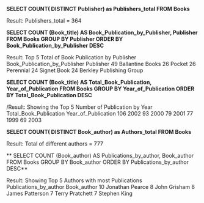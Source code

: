 **SELECT COUNT( DISTINCT Publisher) as Publishers_total
FROM Books**

Result: Publishers_total = 364

**SELECT COUNT (Book_title) AS Book_Publication_by_Publisher, Publisher
FROM Books
GROUP BY Publisher
ORDER BY Book_Publication_by_Publisher DESC**

Result: 
Top 5 Total of Book Publication by Publisher
Book_Publication_by_Publisher	Publisher
49	Ballantine Books
26	Pocket
26	Perennial
24	Signet Book
24	Berkley Publishing Group


**SELECT COUNT (Book_title) AS Total_Book_Publication, Year_of_Publication
FROM Books
GROUP BY Year_of_Publication
ORDER BY Total_Book_Publication DESC**

/Result:
Showing the Top 5 Number of Publication by Year
Total_Book_Publication	Year_of_Publication
106	2002
93	2000
79	2001
77	1999
69	2003


**SELECT COUNT( DISTINCT Book_author) as Authors_total
FROM Books**

Result:
Total of different authors = 777

** SELECT COUNT (Book_author) AS Publications_by_author, Book_author
FROM Books
GROUP BY Book_author
ORDER BY Publications_by_author DESC**

Result: Showing Top 5 Authors with most Publications
Publications_by_author	Book_author
10	Jonathan Pearce
8	John Grisham
8	James Patterson
7	Terry Pratchett
7	Stephen King


